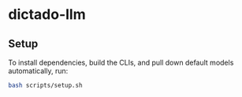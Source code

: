 # dictado-llm

## Setup

To install dependencies, build the CLIs, and pull down default models automatically, run:

```bash
bash scripts/setup.sh
```

